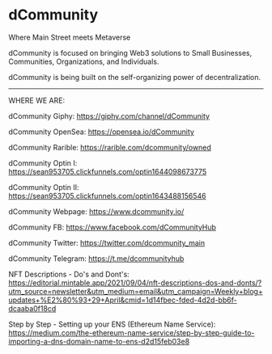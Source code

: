 # dCommunity
Where Main Street meets Metaverse  

dCommunity is focused on bringing Web3 solutions to Small Businesses, Communities, Organizations, and Individuals.  

dCommunity is being built on the self-organizing power of decentralization.
_________________________________________________________________________________________________________________________


WHERE WE ARE:

dCommunity Giphy:  https://giphy.com/channel/dCommunity

dCommunity OpenSea:  https://opensea.io/dCommunity

dCommunity Rarible:  https://rarible.com/dcommunity/owned

dCommunity Optin I:  https://sean953705.clickfunnels.com/optin1644098673775

dCommunity Optin II:  https://sean953705.clickfunnels.com/optin1643488156546

dCommunity Webpage:  https://www.dcommunity.io/

dCommunity FB:  https://www.facebook.com/dCommunityHub

dCommunity Twitter:  https://twitter.com/dcommunity_main

dCommunity Telegram:  https://t.me/dcommunityhub


NFT Descriptions - Do's and Dont's:  https://editorial.mintable.app/2021/09/04/nft-descriptions-dos-and-donts/?utm_source=newsletter&utm_medium=email&utm_campaign=Weekly+blog+updates+%E2%80%93+29+April&cmid=1d14fbec-fded-4d2d-bb6f-dcaaba0f18cd

Step by Step - Setting up your ENS (Ethereum Name Service):  https://medium.com/the-ethereum-name-service/step-by-step-guide-to-importing-a-dns-domain-name-to-ens-d2d15feb03e8

